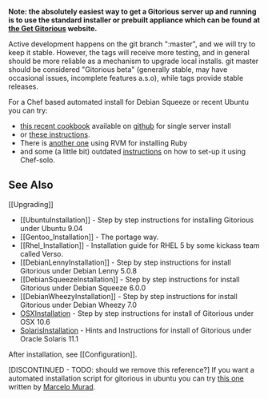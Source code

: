 **Note: the absolutely easiest way to get a Gitorious server up and running is to use the standard installer or prebuilt appliance which can be found at [the Get Gitorious](http://getgitorious.com) website.**

Active development happens on the git branch ":master", and we will try to keep it stable. However, the tags will receive more testing, and in general should be more reliable as a mechanism to upgrade local installs. git master should be considered "Gitorious beta" (generally stable, may have occasional issues, incomplete features a.s.o), while tags provide stable releases.

For a Chef based automated install for Debian Squeeze or recent Ubuntu you can try:

* [this recent cookbook](http://community.opscode.com/cookbooks/gitorious) available on [github](http://github.com/brugidou/gitorious-cookbook) for single server install
* or [these instructions](https://github.com/rosenfeld/gitorious-cookbooks).
* There is [another one](https://github.com/fnichol/chef-gitorious) using RVM for installing Ruby
* and some (a little bit) outdated [instructions](http://rosenfeld.heroku.com/en/articles/2011-03-06-installing-gitorious-has-never-been-so-easy) on how to set-up it using Chef-solo.

## See Also

[[Upgrading]]

* [[UbuntuInstallation]] - Step by step instructions for installing Gitorious under Ubuntu 9.04
* [[Gentoo_Installation]] - The portage way.
* [[Rhel_Installation]] - Installation guide for RHEL 5 by some kickass team called Verso.
* [[DebianLennyInstallation]] - Step by step instructions for install Gitorious under Debian Lenny 5.0.8
* [[DebianSqueezeInstallation]] - Step by step instructions for install Gitorious under Debian Squeeze 6.0.0
* [[DebianWheezyInstallation]] - Step by step instructions for install Gitorious under Debian Wheezy 7.0
* [OSXInstallation](http://www.bluequartz.net/projects/EIM_Segmentation/SCMService/html/gitorious___o_s_x__setup.html) - Step by step instructions for install of Gitorious under OSX 10.6
* [SolarisInstallation](http://www.cloudcomp.ch/2013/01/installing-gitorious-on-solaris-sparc/) - Hints and Instructions for install of Gitorious under Oracle Solaris 11.1

After installation, see [[Configuration]].

[DISCONTINUED - TODO: should we remove this reference?] If you want a automated installation script for gitorious in ubuntu you can try [this one](http://github.com/marcelomurad/rails-env-install) written by [Marcelo Murad](http://marcelomurad.com).